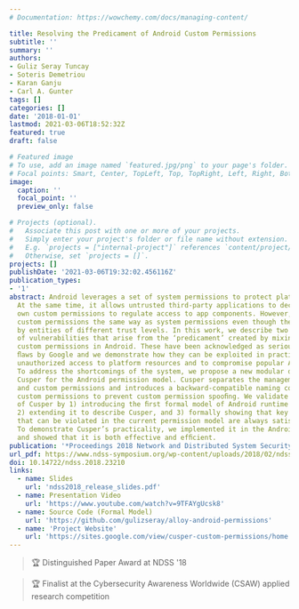 ```yaml
---
# Documentation: https://wowchemy.com/docs/managing-content/

title: Resolving the Predicament of Android Custom Permissions
subtitle: ''
summary: ''
authors:
- Guliz Seray Tuncay
- Soteris Demetriou
- Karan Ganju
- Carl A. Gunter
tags: []
categories: []
date: '2018-01-01'
lastmod: 2021-03-06T18:52:32Z
featured: true
draft: false

# Featured image
# To use, add an image named `featured.jpg/png` to your page's folder.
# Focal points: Smart, Center, TopLeft, Top, TopRight, Left, Right, BottomLeft, Bottom, BottomRight.
image:
  caption: ''
  focal_point: ''
  preview_only: false

# Projects (optional).
#   Associate this post with one or more of your projects.
#   Simply enter your project's folder or file name without extension.
#   E.g. `projects = ["internal-project"]` references `content/project/deep-learning/index.md`.
#   Otherwise, set `projects = []`.
projects: []
publishDate: '2021-03-06T19:32:02.456116Z'
publication_types:
- '1'
abstract: Android leverages a set of system permissions to protect platform resources.
  At the same time, it allows untrusted third-party applications to declare their
  own custom permissions to regulate access to app components. However, Android treats
  custom permissions the same way as system permissions even though they are declared
  by entities of different trust levels. In this work, we describe two new classes
  of vulnerabilities that arise from the ‘predicament’ created by mixing system and
  custom permissions in Android. These have been acknowledged as serious security
  ﬂaws by Google and we demonstrate how they can be exploited in practice to gain
  unauthorized access to platform resources and to compromise popular Android apps.
  To address the shortcomings of the system, we propose a new modular design called
  Cusper for the Android permission model. Cusper separates the management of system
  and custom permissions and introduces a backward-compatible naming convention for
  custom permissions to prevent custom permission spooﬁng. We validate the correctness
  of Cusper by 1) introducing the ﬁrst formal model of Android runtime permissions,
  2) extending it to describe Cusper, and 3) formally showing that key security properties
  that can be violated in the current permission model are always satisﬁed in Cusper.
  To demonstrate Cusper’s practicality, we implemented it in the Android platform
  and showed that it is both effective and efﬁcient.
publication: '*Proceedings 2018 Network and Distributed System Security Symposium (NDSS ''18)*. *Acceptance rate=21.4% (71/331)*'
url_pdf: https://www.ndss-symposium.org/wp-content/uploads/2018/02/ndss2018_08-4_Tuncay_paper.pdf
doi: 10.14722/ndss.2018.23210
links:
  - name: Slides
    url: 'ndss2018_release_slides.pdf'
  - name: Presentation Video
    url: 'https://www.youtube.com/watch?v=9TFAYgUcsk8'
  - name: Source Code (Formal Model)
    url: 'https://github.com/gulizseray/alloy-android-permissions'
  - name: 'Project Website'
    url: 'https://sites.google.com/view/cusper-custom-permissions/home'
---
```

> :trophy: Distinguished Paper Award at NDSS '18

>:trophy: Finalist at the Cybersecurity Awareness Worldwide (CSAW) applied research competition
